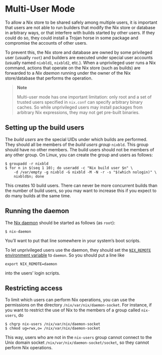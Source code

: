 # Multi-User Mode

To allow a Nix store to be shared safely among multiple users, it is
important that users are not able to run builders that modify the Nix
store or database in arbitrary ways, or that interfere with builds
started by other users. If they could do so, they could install a Trojan
horse in some package and compromise the accounts of other users.

To prevent this, the Nix store and database are owned by some privileged
user (usually `root`) and builders are executed under special user
accounts (usually named `nixbld1`, `nixbld2`, etc.). When a unprivileged
user runs a Nix command, actions that operate on the Nix store (such as
builds) are forwarded to a *Nix daemon* running under the owner of the
Nix store/database that performs the operation.

> **Note**
> 
> Multi-user mode has one important limitation: only root and a set of
> trusted users specified in `nix.conf` can specify arbitrary binary
> caches. So while unprivileged users may install packages from
> arbitrary Nix expressions, they may not get pre-built binaries.

## Setting up the build users

The *build users* are the special UIDs under which builds are performed.
They should all be members of the *build users group* `nixbld`. This
group should have no other members. The build users should not be
members of any other group. On Linux, you can create the group and users
as follows:

    $ groupadd -r nixbld
    $ for n in $(seq 1 10); do useradd -c "Nix build user $n" \
        -d /var/empty -g nixbld -G nixbld -M -N -r -s "$(which nologin)" \
        nixbld$n; done

This creates 10 build users. There can never be more concurrent builds
than the number of build users, so you may want to increase this if you
expect to do many builds at the same time.

## Running the daemon

The [Nix daemon](#sec-nix-daemon) should be started as follows (as
`root`):

    $ nix-daemon

You’ll want to put that line somewhere in your system’s boot scripts.

To let unprivileged users use the daemon, they should set the
[`NIX_REMOTE` environment variable](#envar-remote) to `daemon`. So you
should put a line like

    export NIX_REMOTE=daemon

into the users’ login scripts.

## Restricting access

To limit which users can perform Nix operations, you can use the
permissions on the directory `/nix/var/nix/daemon-socket`. For instance,
if you want to restrict the use of Nix to the members of a group called
`nix-users`, do

    $ chgrp nix-users /nix/var/nix/daemon-socket
    $ chmod ug=rwx,o= /nix/var/nix/daemon-socket

This way, users who are not in the `nix-users` group cannot connect to
the Unix domain socket `/nix/var/nix/daemon-socket/socket`, so they
cannot perform Nix operations.
